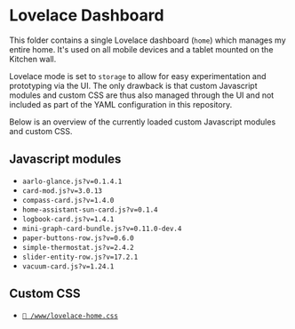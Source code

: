 # Lovelace Dashboard

This folder contains a single Lovelace dashboard (`home`) which manages my
entire home. It's used on all mobile devices and a tablet mounted on the Kitchen
wall.

Lovelace mode is set to `storage` to allow for easy experimentation and
prototyping via the UI. The only drawback is that custom Javascript modules and
custom CSS are thus also managed through the UI and not included as part of the
YAML configuration in this repository.

Below is an overview of the currently loaded custom Javascript modules and
custom CSS.

## Javascript modules

- `aarlo-glance.js?v=0.1.4.1`
- `card-mod.js?v=3.0.13`
- `compass-card.js?v=1.4.0`
- `home-assistant-sun-card.js?v=0.1.4`
- `logbook-card.js?v=1.4.1`
- `mini-graph-card-bundle.js?v=0.11.0-dev.4`
- `paper-buttons-row.js?v=0.6.0`
- `simple-thermostat.js?v=2.4.2`
- `slider-entity-row.js?v=17.2.1`
- `vacuum-card.js?v=1.24.1`

## Custom CSS

- [`📄 /www/lovelace-home.css`](/www/lovelace-home.css)
